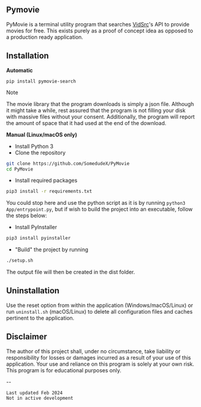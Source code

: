 ## Pymovie

PyMovie is a terminal utility program that searches [VidSrc](https://vidsrc.to)'s API to provide movies for free. This exists purely as a proof of concept idea as opposed to a production ready application. 

## Installation

**Automatic**

```
pip install pymovie-search
``` 

> [!NOTE]
> The movie library that the program downloads is simply a json file. Although it might take a while, rest assured that the program is not filling your disk with massive files without your consent. Additionally, the program will report the amount of space that it had used at the end of the download. 

**Manual (Linux/macOS only)**

- Install Python 3
- Clone the repository
```bash
git clone https://github.com/SomedudeX/PyMovie
cd PyMovie
```
- Install required packages
```bash
pip3 install -r requirements.txt
```

You could stop here and use the python script as it is by running `python3 App/entrypoint.py`, but if wish to build the project into an executable, follow the steps below:

- Install PyInstaller
```bash
pip3 install pyinstaller
```
- "Build" the project by running
```bash
./setup.sh
```
The output file will then be created in the dist folder. 

## Uninstallation
Use the reset option from within the application (Windows/macOS/Linux) or run `uninstall.sh` (macOS/Linux) to delete all configuration files and caches pertinent to the application. 

## Disclaimer

The author of this project shall, under no circumstance, take liability or responsibility for losses or damages incurred as a result of your use of this application. Your use and reliance on this program is solely at your own risk. This program is for educational purposes only.

--

```
Last updated Feb 2024  
Not in active development
```
